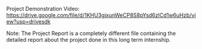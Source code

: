 Project Demonstration Video: https://drive.google.com/file/d/1KHU3gjxunWeCP8S8pYsd6zlCd1w6uHzb/view?usp=drivesdk

Note: The Project Report is a completely different file containing the detailed report about the project done in this long term internship.

